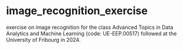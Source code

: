 # image_recognition_exercise
exercise on image recognition for the class Advanced Topics in Data Analytics and Machine Learning (code: UE-EEP.00517) followed at the University of Fribourg in 2024.
